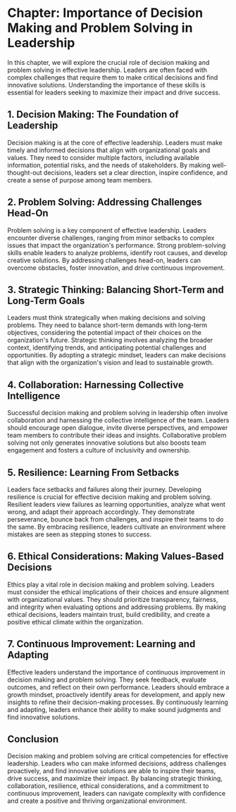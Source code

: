 Chapter: Importance of Decision Making and Problem Solving in Leadership
========================================================================

In this chapter, we will explore the crucial role of decision making and problem solving in effective leadership. Leaders are often faced with complex challenges that require them to make critical decisions and find innovative solutions. Understanding the importance of these skills is essential for leaders seeking to maximize their impact and drive success.

**1. Decision Making: The Foundation of Leadership**
----------------------------------------------------

Decision making is at the core of effective leadership. Leaders must make timely and informed decisions that align with organizational goals and values. They need to consider multiple factors, including available information, potential risks, and the needs of stakeholders. By making well-thought-out decisions, leaders set a clear direction, inspire confidence, and create a sense of purpose among team members.

**2. Problem Solving: Addressing Challenges Head-On**
-----------------------------------------------------

Problem solving is a key component of effective leadership. Leaders encounter diverse challenges, ranging from minor setbacks to complex issues that impact the organization's performance. Strong problem-solving skills enable leaders to analyze problems, identify root causes, and develop creative solutions. By addressing challenges head-on, leaders can overcome obstacles, foster innovation, and drive continuous improvement.

**3. Strategic Thinking: Balancing Short-Term and Long-Term Goals**
-------------------------------------------------------------------

Leaders must think strategically when making decisions and solving problems. They need to balance short-term demands with long-term objectives, considering the potential impact of their choices on the organization's future. Strategic thinking involves analyzing the broader context, identifying trends, and anticipating potential challenges and opportunities. By adopting a strategic mindset, leaders can make decisions that align with the organization's vision and lead to sustainable growth.

**4. Collaboration: Harnessing Collective Intelligence**
--------------------------------------------------------

Successful decision making and problem solving in leadership often involve collaboration and harnessing the collective intelligence of the team. Leaders should encourage open dialogue, invite diverse perspectives, and empower team members to contribute their ideas and insights. Collaborative problem solving not only generates innovative solutions but also boosts team engagement and fosters a culture of inclusivity and ownership.

**5. Resilience: Learning From Setbacks**
-----------------------------------------

Leaders face setbacks and failures along their journey. Developing resilience is crucial for effective decision making and problem solving. Resilient leaders view failures as learning opportunities, analyze what went wrong, and adapt their approach accordingly. They demonstrate perseverance, bounce back from challenges, and inspire their teams to do the same. By embracing resilience, leaders cultivate an environment where mistakes are seen as stepping stones to success.

**6. Ethical Considerations: Making Values-Based Decisions**
------------------------------------------------------------

Ethics play a vital role in decision making and problem solving. Leaders must consider the ethical implications of their choices and ensure alignment with organizational values. They should prioritize transparency, fairness, and integrity when evaluating options and addressing problems. By making ethical decisions, leaders maintain trust, build credibility, and create a positive ethical climate within the organization.

**7. Continuous Improvement: Learning and Adapting**
----------------------------------------------------

Effective leaders understand the importance of continuous improvement in decision making and problem solving. They seek feedback, evaluate outcomes, and reflect on their own performance. Leaders should embrace a growth mindset, proactively identify areas for development, and apply new insights to refine their decision-making processes. By continuously learning and adapting, leaders enhance their ability to make sound judgments and find innovative solutions.

**Conclusion**
--------------

Decision making and problem solving are critical competencies for effective leadership. Leaders who can make informed decisions, address challenges proactively, and find innovative solutions are able to inspire their teams, drive success, and maximize their impact. By balancing strategic thinking, collaboration, resilience, ethical considerations, and a commitment to continuous improvement, leaders can navigate complexity with confidence and create a positive and thriving organizational environment.
